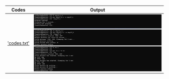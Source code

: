 | Codes | Output |
|-------|--------|
|['codes.txt'](./Codes/codes.txt)| ![01.png](./Output/01.png) ![02.png](./Output/02.png) ![03.png](./Output/03.png)|



